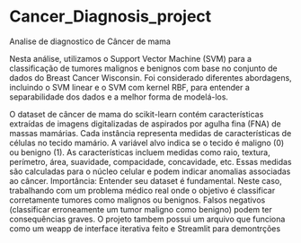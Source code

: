 # Cancer_Diagnosis_project
Analise de diagnostico de Câncer de mama

Nesta análise, utilizamos o Support Vector Machine (SVM) para a classificação de tumores malignos e benignos com base no conjunto de dados do Breast Cancer Wisconsin. Foi considerado diferentes abordagens, incluindo o SVM linear e o SVM com kernel RBF, para entender a separabilidade dos dados e a melhor forma de modelá-los.

O dataset de câncer de mama do scikit-learn contém características extraídas de imagens digitalizadas de aspirados por agulha fina (FNA) de massas mamárias. Cada instância representa medidas de características de células no tecido mamário. A variável alvo indica se o tecido é maligno (0) ou benigno (1). As características incluem medidas como raio, textura, perímetro, área, suavidade, compacidade, concavidade, etc. Essas medidas são calculadas para o núcleo celular e podem indicar anomalias associadas ao câncer. Importância: Entender seu dataset é fundamental. Neste caso, trabalhando com um problema médico real onde o objetivo é classificar corretamente tumores como malignos ou benignos. Falsos negativos (classificar erroneamente um tumor maligno como benigno) podem ter consequências graves.
O projeto tambem possui um arquivo que funciona como um weapp de interface iterativa feito e Streamlit para demontrções

